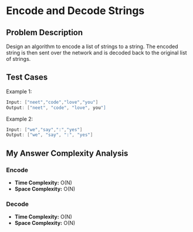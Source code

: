 # Encode and Decode Strings

## Problem Description

Design an algorithm to encode a list of strings to a string. The encoded string is then sent over the network and is decoded back to the original list of strings.

## Test Cases

Example 1:
```go
Input: ["neet","code","love","you"]
Output: ["neet", "code", "love", you"]
```

Example 2:
```go
Input: ["we","say",":","yes"]
Output: ["we", "say", ":", "yes"]
```

## My Answer Complexity Analysis

### Encode
- **Time Complexity:** O(N)
- **Space Complexity:** O(N)

### Decode
- **Time Complexity:** O(N)
- **Space Complexity:** O(N)
